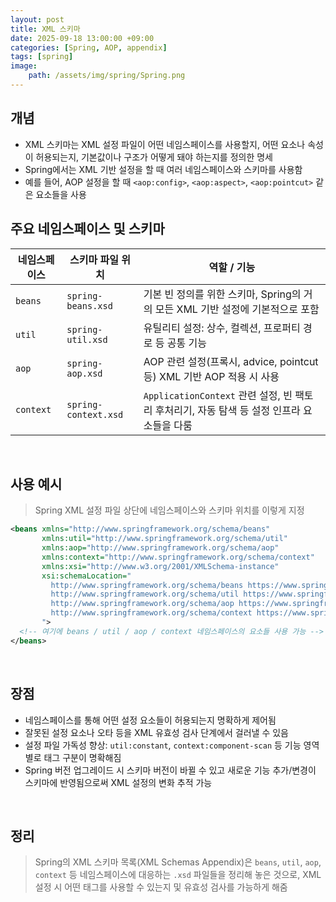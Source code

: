 ```yaml
---
layout: post
title: XML 스키마
date: 2025-09-18 13:00:00 +09:00
categories: [Spring, AOP, appendix]
tags: [spring]
image:
    path: /assets/img/spring/Spring.png
---
```


## 개념

- XML 스키마는 XML 설정 파일이 어떤 네임스페이스를 사용할지, 어떤 요소나 속성이 허용되는지, 기본값이나 구조가 어떻게 돼야 하는지를 정의한 명세
- Spring에서는 XML 기반 설정을 할 때 여러 네임스페이스와 스키마를 사용함
- 예를 들어, AOP 설정을 할 때 `<aop:config>`, `<aop:aspect>`, `<aop:pointcut>` 같은 요소들을 사용

## 주요 네임스페이스 및 스키마

| 네임스페이스 | 스키마 파일 위치 | 역할 / 기능 |
|-|-|-|
| `beans` | `spring-beans.xsd` | 기본 빈 정의를 위한 스키마, Spring의 거의 모든 XML 기반 설정에 기본적으로 포함 |
| `util` | `spring-util.xsd` | 유틸리티 설정: 상수, 컬렉션, 프로퍼티 경로 등 공통 기능 |
| `aop` | `spring-aop.xsd` | AOP 관련 설정(프록시, advice, pointcut 등) XML 기반 AOP 적용 시 사용 |
| `context` | `spring-context.xsd` | `ApplicationContext` 관련 설정, 빈 팩토리 후처리기, 자동 탐색 등 설정 인프라 요소들을 다룸 |


<br>

## 사용 예시

> Spring XML 설정 파일 상단에 네임스페이스와 스키마 위치를 이렇게 지정

```xml
<beans xmlns="http://www.springframework.org/schema/beans"
       xmlns:util="http://www.springframework.org/schema/util"
       xmlns:aop="http://www.springframework.org/schema/aop"
       xmlns:context="http://www.springframework.org/schema/context"
       xmlns:xsi="http://www.w3.org/2001/XMLSchema-instance"
       xsi:schemaLocation="
         http://www.springframework.org/schema/beans https://www.springframework.org/schema/beans/spring-beans.xsd
         http://www.springframework.org/schema/util https://www.springframework.org/schema/util/spring-util.xsd
         http://www.springframework.org/schema/aop https://www.springframework.org/schema/aop/spring-aop.xsd
         http://www.springframework.org/schema/context https://www.springframework.org/schema/context/spring-context.xsd
       ">
  <!-- 여기에 beans / util / aop / context 네임스페이스의 요소들 사용 가능 -->
</beans>
```

<br>

## 장점

- 네임스페이스를 통해 어떤 설정 요소들이 허용되는지 명확하게 제어됨
- 잘못된 설정 요소나 오타 등을 XML 유효성 검사 단계에서 걸러낼 수 있음
- 설정 파일 가독성 향상: `util:constant`, `context:component-scan` 등 기능 영역별로 태그 구분이 명확해짐
- Spring 버전 업그레이드 시 스키마 버전이 바뀔 수 있고 새로운 기능 추가/변경이 스키마에 반영됨으로써 XML 설정의 변화 추적 가능

<br>

## 정리

> Spring의 XML 스키마 목록(XML Schemas Appendix)은 `beans`, `util`, `aop`, `context` 등 네임스페이스에 대응하는 `.xsd` 파일들을 정리해 놓은 것으로, XML 설정 시 어떤 태그를 사용할 수 있는지 및 유효성 검사를 가능하게 해줌